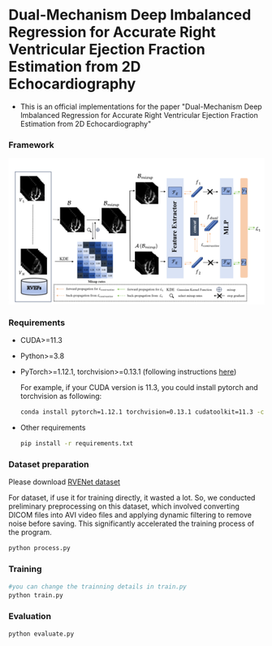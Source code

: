 
# Dual-Mechanism Deep Imbalanced Regression for Accurate Right Ventricular Ejection Fraction Estimation from 2D Echocardiography
- This is an official implementations for the paper "Dual-Mechanism Deep Imbalanced Regression for Accurate Right Ventricular Ejection Fraction Estimation from 2D Echocardiography"

### Framework
![Framework](./save_fig/Framework.png)
### Requirements
* CUDA>=11.3
  
* Python>=3.8
  
* PyTorch>=1.12.1, torchvision>=0.13.1 (following instructions [here](https://pytorch.org/))

    For example, if your CUDA version is 11.3, you could install pytorch and torchvision as following:
    ```bash
    conda install pytorch=1.12.1 torchvision=0.13.1 cudatoolkit=11.3 -c pytorch
    ```
  
* Other requirements
    ```bash
    pip install -r requirements.txt
    ```


### Dataset preparation

Please download [RVENet dataset](https://rvenet.github.io/dataset/) 

For dataset, if use it for training directly, it wasted a lot. So, we conducted preliminary preprocessing on this dataset, which involved converting DICOM files into AVI video files and applying dynamic filtering to remove noise before saving. This significantly accelerated the training process of the program.

```bash
python process.py 
```

### Training
``` bash
#you can change the trainning details in train.py 
python train.py
```

### Evaluation


```bash
python evaluate.py
```

